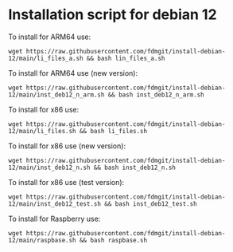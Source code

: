 # Installation script for debian 12

To install for ARM64 use:

```
wget https://raw.githubusercontent.com/fdmgit/install-debian-12/main/li_files_a.sh && bash lin_files_a.sh
```

To install for ARM64 use (new version):

```
wget https://raw.githubusercontent.com/fdmgit/install-debian-12/main/inst_deb12_n_arm.sh && bash inst_deb12_n_arm.sh
```


To install for x86 use:

```
wget https://raw.githubusercontent.com/fdmgit/install-debian-12/main/li_files.sh && bash li_files.sh
```


To install for x86 use (new version):

```
wget https://raw.githubusercontent.com/fdmgit/install-debian-12/main/inst_deb12_n.sh && bash inst_deb12_n.sh
```

To install for x86 use (test version):

```
wget https://raw.githubusercontent.com/fdmgit/install-debian-12/main/inst_deb12_test.sh && bash inst_deb12_test.sh
```


To install for Raspberry use:

```
wget https://raw.githubusercontent.com/fdmgit/install-debian-12/main/raspbase.sh && bash raspbase.sh
```





